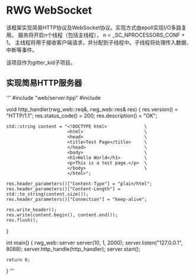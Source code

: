 # RWG WebSocket
该框架实现简易HTTP协议及WebSocket协议。实现方式由epoll实现I/O多路复用。
服务将开启n个线程（包括主线程），  n = _SC_NPROCESSORS_CONF + 1。
主线程将用于接收客户端请求，并分配到子线程中。子线程将处理传入数据、中断等事件。

该项目作为gitter_kid子项目。

## 实现简易HTTP服务器
'''
#include "web/server.hpp"
#include <string>

void http_handler(rwg_web::req&, rwg_web::res& res) {
    res.version() = "HTTP/1.1";
    res.status_code() = 200;
    res.description() = "OK";

    std::string content = "<!DOCTYPE html>              \
                           <html>                       \
                           <head>                       \
                           <title>Test Page</title>     \
                           </head>                      \
                           <body>                       \
                           <h1>Hello World</h1>         \
                           <p>This is a test page.</p>  \
                           </body>                      \
                           </html>";

    res.header_parameters()["Content-Type"] = "plain/html";
    res.header_parameters()["Content-Length"] = std::to_string(content.size());
    res.header_parameters()["Connection"] = "keep-alive";

    res.write_header();
    res.write(content.begin(), content.end());
    res.flush();
}

int main() {
    rwg_web::server server(10, 1, 2000);
    server.listen("127.0.0.1", 8088);
    server.http_handle(http_handler);
    server.start();

    return 0;
}
'''
